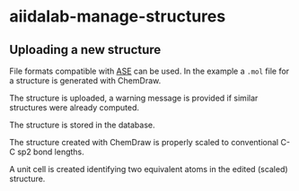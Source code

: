 # aiidalab-manage-structures

## Uploading a new structure

File formats compatible with [ASE](https://wiki.fysik.dtu.dk/ase/) can be used.
In the example a `.mol` file for a structure is generated with ChemDraw.

The structure is uploaded, a warning message is provided if similar structures were already computed.

The structure is stored in the database.

The structure created with ChemDraw is properly scaled to conventional C-C sp2 bond lengths.

A unit cell is created identifying two equivalent atoms in the edited (scaled) structure.
